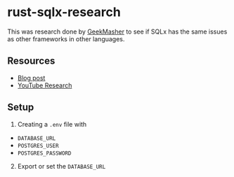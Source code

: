 # rust-sqlx-research

This was research done by [GeekMasher](https://github.com/GeekMasher) to see if SQLx has the same issues as other frameworks in other languages.

## Resources 

- [Blog post](https://geekmasher.dev/sec/rust-sql-injection-research/)
- [YouTube Research](https://youtu.be/cBLZ8jbNtcw)

## Setup

1. Creating a `.env` file with
  - `DATABASE_URL`
  - `POSTGRES_USER`
  - `POSTGRES_PASSWORD`
2. Export or set the `DATABASE_URL`
